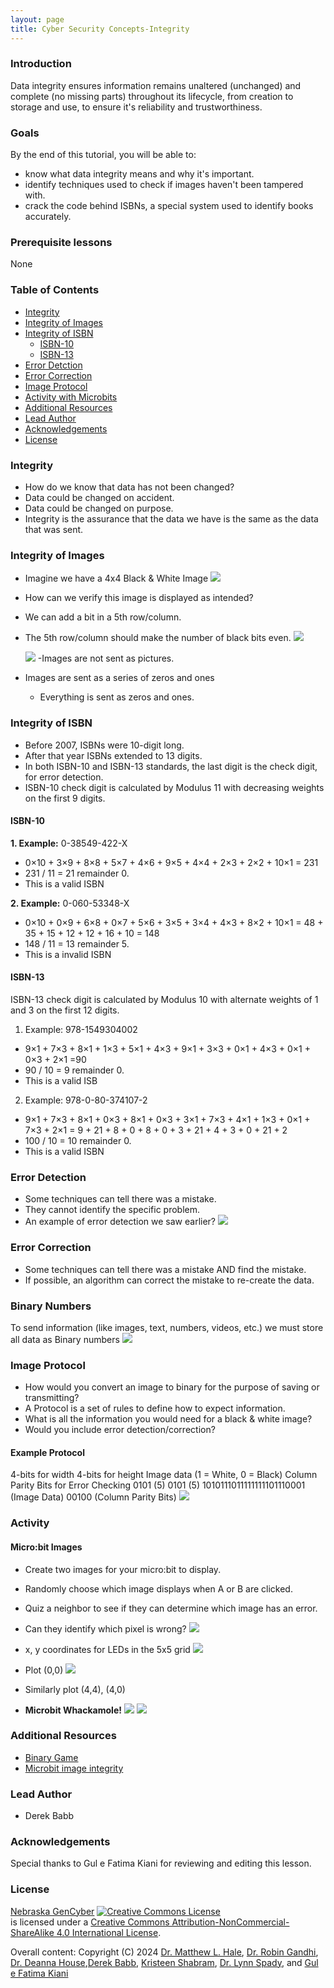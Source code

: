 ```yaml
---
layout: page
title: Cyber Security Concepts-Integrity
---
```



### Introduction
Data integrity ensures information remains unaltered (unchanged) and complete (no missing parts) throughout its lifecycle, from creation to storage and use, to ensure it's reliability and trustworthiness.

### Goals

By the end of this tutorial, you will be able to:
* know what data integrity means and why it's important.
* identify techniques used to check if images haven't been tampered with.
* crack the code behind ISBNs, a special system used to identify books accurately.



### Prerequisite lessons
None

### Table of Contents
- [Integrity](#integrity)
- [Integrity of Images](#integrity-of-images)
- [Integrity of ISBN](#integrity-of-isbn)
  - [ISBN-10](#isbn-10)
  - [ISBN-13](#isbn-13)
- [Error Detction](#error-detection)
- [Error Correction](#error-correction)
- [Image Protocol](#image-protocol)
- [Activity with Microbits](#activity-with-microbits)
- [Additional Resources](#additional-resources)
- [Lead Author](#lead-author)
- [Acknowledgements](#acknowledgements)
- [License](#license)

### Integrity
- How do we know that data has not been changed?
- Data could be changed on accident.
- Data could be changed on purpose.
- Integrity is the assurance that the data we have is the same as the data that was sent.


### Integrity of Images
- Imagine we have a 4x4 Black & White Image
  ![](1.png)
- How can we verify this image is displayed as intended?
- We can add a bit in a 5th row/column.
- The 5th row/column should make the number of black bits even.
  ![](2.png)

  ![](3.png)
-Images are not sent as pictures.
- Images are sent as a series of zeros and ones
  - Everything is sent as zeros and ones.


### Integrity of ISBN
- Before 2007, ISBNs were 10-digit long.
- After that year ISBNs extended to 13 digits. 
- In both ISBN-10 and ISBN-13 standards, the last digit is the check digit, for error detection.
- ISBN-10 check digit is calculated by Modulus 11 with decreasing weights on the first 9 digits.

#### ISBN-10 
**1. Example:** 0-38549-422-X
- 0×10 + 3×9 + 8×8 + 5×7 + 4×6 + 9×5 + 4×4 + 2×3 + 2×2 + 10×1 = 231
- 231 / 11 = 21 remainder 0.
- This is a valid ISBN

**2. Example:** 0-060-53348-X
- 0×10 + 0×9 + 6×8 + 0×7 + 5×6 + 3×5 + 3×4 + 4×3 + 8×2 + 10×1 = 48 + 35 + 15 + 12 + 12 + 16 + 10 = 148
- 148 / 11 = 13 remainder 5.
- This is a invalid ISBN

#### ISBN-13
ISBN-13 check digit is calculated by Modulus 10 with alternate weights of 1 and 3 on the first 12 digits.

1. Example: 978-1549304002
- 9×1 + 7×3 + 8×1 + 1×3 + 5×1 + 4×3 + 9×1 + 3×3 + 0×1 + 4×3 + 0×1 + 0×3 + 2×1 =90
- 90 / 10 = 9 remainder 0.
- This is a valid ISB

2. Example: 978-0-80-374107-2
- 9×1 + 7×3 + 8×1 + 0×3 + 8×1 + 0×3 + 3×1 + 7×3 + 4×1 + 1×3 + 0×1 + 7×3 + 2×1 = 9 + 21 + 8 + 0 + 8 + 0 + 3 + 21 + 4 + 3 + 0 + 21 + 2 
- 100 / 10 = 10 remainder 0.
- This is a valid ISBN


### Error Detection
- Some techniques can tell there was a mistake.
- They cannot identify the specific problem.
- An example of error detection we saw earlier?
![](4.png)


### Error Correction
- Some techniques can tell there was a mistake AND find the mistake.
- If possible, an algorithm can correct the mistake to re-create the data.


### Binary Numbers
To send information (like images, text, numbers, videos, etc.) we must store all data as Binary numbers
![](6.png)

### Image Protocol
- How would you convert an image to binary for the purpose of saving or transmitting?
- A Protocol is a set of rules to define how to expect information.
- What is all the information you would need for a black & white image?
- Would you include error detection/correction?

#### Example Protocol
4-bits for width
4-bits for height
Image data (1 = White, 0 = Black)
Column Parity Bits for Error Checking
0101 (5)
0101 (5)
1010111011111111101110001 (Image Data)
00100 (Column Parity Bits)
![](7.png)

### Activity
#### Micro:bit Images
- Create two images for your micro:bit to display. 
- Randomly choose which image displays when A or B are clicked.
- Quiz a neighbor to see if they can determine which image has an error.
- Can they identify which pixel is wrong?
![](8.png)

- x, y coordinates for LEDs in the 5x5 grid
![](9.png)

- Plot (0,0)
![](10.png)

- Similarly plot (4,4), (4,0)
- **Microbit Whackamole!**
![](11.png) ![](12.png)


### Additional Resources
- [Binary Game](https://tinyurl.com/CyberBinary)
- [Microbit image integrity](https://github.com/robinagandhi/imageintegrity/)

### Lead Author

- Derek Babb

### Acknowledgements

Special thanks to Gul e Fatima Kiani for reviewing and editing this lesson.

### License
[Nebraska GenCyber](https://www.nebraskagencyber.com) <a rel="license" href="http://creativecommons.org/licenses/by-nc-sa/4.0/"><img alt="Creative Commons License" style="border-width:0" src="https://i.creativecommons.org/l/by-nc-sa/4.0/88x31.png" /></a><br /> is licensed under a <a rel="license" href="http://creativecommons.org/licenses/by-nc-sa/4.0/">Creative Commons Attribution-NonCommercial-ShareAlike 4.0 International License</a>.

Overall content: Copyright (C) 2024  [Dr. Matthew L. Hale](http://faculty.ist.unomaha.edu/mhale/), [Dr. Robin Gandhi](http://faculty.ist.unomaha.edu/rgandhi/), [Dr. Deanna House](#),[Derek Babb](https://derekbabb.com/), [Kristeen Shabram](#), [Dr. Lynn Spady](#), and [Gul e Fatima Kiani](#)
